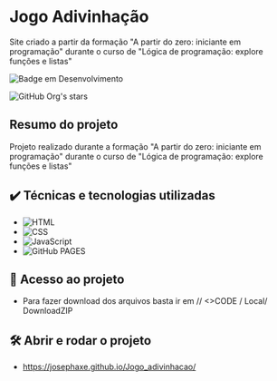 ﻿# Jogo Adivinhação

Site criado a partir da formação "A partir do zero: iniciante em programação" durante o curso de "Lógica de programação: explore funções e listas"

![Badge em Desenvolvimento](http://img.shields.io/static/v1?label=STATUS&message=DESENVOLVIMENTO&color=GREEN&style=for-the-badge)

![GitHub Org's stars](https://img.shields.io/github/stars/JosephAxe?style=social)

## Resumo do projeto

Projeto realizado durante a formação "A partir do zero: iniciante em programação" durante o curso de "Lógica de programação: explore funções e listas"

## ✔️ Técnicas e tecnologias utilizadas

- ![HTML](https://img.shields.io/badge/HTML5-E34F26?style=for-the-badge&logo=html5&logoColor=white)
- ![CSS](https://img.shields.io/badge/CSS3-1572B6?style=for-the-badge&logo=css3&logoColor=white)
- ![JavaScript](https://img.shields.io/badge/JavaScript-323330?style=for-the-badge&logo=javascript&logoColor=F7DF1E)
- ![GitHub PAGES](https://img.shields.io/badge/GitHub%20Pages-222222?style=for-the-badge&logo=GitHub%20Pages&logoColor=white)

## 📁 Acesso ao projeto

- Para fazer download dos arquivos basta ir em // <>CODE / Local/ DownloadZIP

## 🛠️ Abrir e rodar o projeto

- https://josephaxe.github.io/Jogo_adivinhacao/

